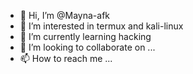 - 👋 Hi, I’m @Mayna-afk
- 👀 I’m interested in termux and kali-linux
- 🌱 I’m currently learning hacking
- 💞️ I’m looking to collaborate on ...
- 📫 How to reach me ...

<!---
Mayna-afk/Mayna-afk is a ✨ special ✨ repository because its `README.md` (this file) appears on your GitHub profile.
You can click the Preview link to take a look at your changes.
--->
